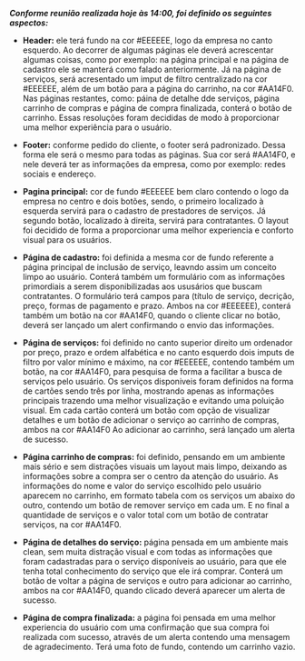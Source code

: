 ***Conforme reunião realizada hoje às 14:00, foi definido os seguintes aspectos:***

* **Header:** ele terá fundo na cor #EEEEEE, logo da empresa no canto esquerdo. Ao decorrer de algumas páginas ele deverá acrescentar algumas coisas, como por exemplo: na página principal e na página de cadastro ele se manterá como falado anteriormente. 
Já na página de serviços, será acresentado um imput de filtro centralizado na cor #EEEEEE, além de um botão para a página do carrinho, na cor #AA14F0. Nas páginas restantes, como: páina de detalhe dde serviços, página carrinho de compras e página de compra finalizada, conterá o botão de carrinho. Essas resoluções foram decididas de modo à proporcionar uma melhor experiência para o usuário.
 
* **Footer:** conforme pedido do cliente, o footer será padronizado. Dessa forma ele será o mesmo para todas as páginas. Sua cor será #AA14F0, e nele deverá ter as informações da empresa, como por exemplo: redes sociais e endereço.
 
* **Pagina principal:** cor de fundo #EEEEEE bem claro contendo o logo da empresa no centro e dois botões, sendo, o primeiro localizado à esquerda servirá para o cadastro de prestadores de serviços. Já  segundo botão, localizado à direita, servirá para contratantes. 
O layout foi decidido de forma a proporcionar uma melhor experiencia e conforto visual para os usuários.
 
* **Página de cadastro:** foi definida a mesma cor de fundo referente a página principal de inclusão de serviço, leavndo assim um conceito limpo ao usuário. Conterá também um formulário com as informações primordiais a serem disponibilizadas aos ususários que buscam contratantes. O formulário terá campos para (título de serviço, decrição, preço, formas de pagamento e prazo. Ambos na cor #EEEEEE),  conterá também um botão na cor #AA14F0, quando o cliente clicar no botão, deverá ser lançado um alert confirmando o envio das informações.
 
* **Página de serviços:** foi definido no canto superior direito um ordenador por preço, prazo e ordem alfabética e no canto esquerdo dois imputs de filtro por valor mínimo e máximo, na cor #EEEEEE, contendo também um botão, na cor #AA14F0, para pesquisa de forma a facilitar a busca de serviços pelo usuário. Os serviços disponiveis foram definidos na forma de cartões sendo três por linha, mostrando apenas as informações principais trazendo uma melhor visualização e evitando uma poluição visual. Em cada cartão conterá um botão com opção de visualizar detalhes e um botão de adicionar o serviço ao carrinho de compras, ambos na cor #AA14F0 Ao adicionar ao carrinho, será lançado um alerta de sucesso.
 
* **Página carrinho de compras:** foi definido, pensando em um ambiente mais sério e sem distrações visuais um layout mais limpo, deixando as informações sobre a compra ser o centro da atenção do usuário. As informações do nome e valor do serviço escolhido pelo usuário aparecem no carrinho, em formato tabela com os serviços um abaixo do outro, contendo um botão de remover serviço em cada um. E no final a quantidade de serviços e o valor total com um botão de contratar serviços, na cor #AA14F0.
 
* **Página de detalhes do serviço:** página pensada em um ambiente mais clean, sem muita distração visual e com todas as informações que foram cadastradas para o serviço disponíveis ao usuário, para que ele tenha total conhecimento do serviço que ele irá comprar. Conterá um botão de voltar a página de serviços e outro para adicionar ao carrinho, ambos na cor #AA14F0, quando clicado deverá aparecer um alerta de sucesso.
 
* **Página de compra finalizada:**  a página foi pensada em uma melhor experiencia do usuário com uma confirmação que sua compra foi realizada com sucesso, através de um alerta contendo uma mensagem de agradecimento. Terá uma foto de fundo, contendo um carrinho vazio. 


